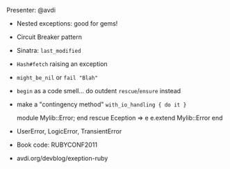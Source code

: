 Presenter: @avdi

* Nested exceptions: good for gems!
* Circuit Breaker pattern
* Sinatra: `last_modified`
* `Hash#fetch` raising an exception
* `might_be_nil` or `fail "Blah"`
* `begin` as a code smell... do outdent `rescue`/`ensure` instead
* make a "contingency method" `with_io_handling { do it }`

    module Mylib::Error; end
    rescue Eception => e
      e.extend Mylib::Error
    end

* UserError, LogicError, TransientError

* Book code: RUBYCONF2011
* avdi.org/devblog/exeption-ruby

